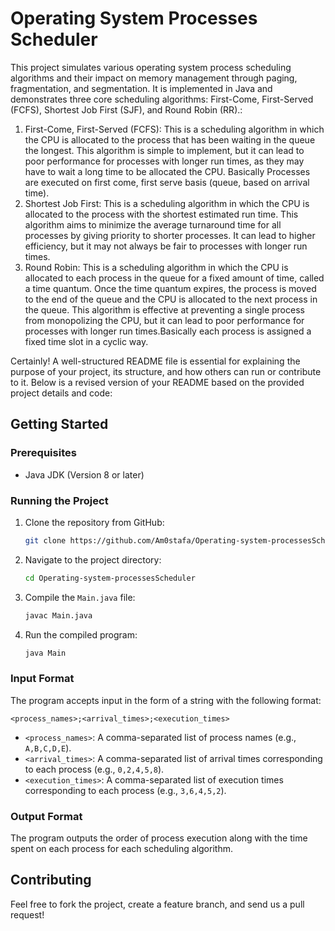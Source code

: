 # Operating System Processes Scheduler

This project simulates various operating system process scheduling algorithms and their impact on memory management through paging, fragmentation, and segmentation. It is implemented in Java and demonstrates three core scheduling algorithms: First-Come, First-Served (FCFS), Shortest Job First (SJF), and Round Robin (RR).:


1. First-Come, First-Served (FCFS): This is a scheduling algorithm in which the CPU is allocated to the process that has been waiting in the queue the longest. This algorithm is simple to implement, but it can lead to poor performance for processes with longer run times, as they may have to wait a long time to be allocated the CPU. Basically Processes are executed on first come, first serve basis (queue, based on arrival time).<br>
2. Shortest Job First: This is a scheduling algorithm in which the CPU is allocated to the process with the shortest estimated run time. This algorithm aims to minimize the average turnaround time for all processes by giving priority to shorter processes. It can lead to higher efficiency, but it may not always be fair to processes with longer run times.<br>
3. Round Robin: This is a scheduling algorithm in which the CPU is allocated to each process in the queue for a fixed amount of time, called a time quantum. Once the time quantum expires, the process is moved to the end of the queue and the CPU is allocated to the next process in the queue. This algorithm is effective at preventing a single process from monopolizing the CPU, but it can lead to poor performance for processes with longer run times.Basically each process is assigned a fixed time slot in a cyclic way.<be>

Certainly! A well-structured README file is essential for explaining the purpose of your project, its structure, and how others can run or contribute to it. Below is a revised version of your README based on the provided project details and code:


## Getting Started

### Prerequisites

- Java JDK (Version 8 or later)

### Running the Project

1. Clone the repository from GitHub:
   ```bash
   git clone https://github.com/Am0stafa/Operating-system-processesScheduler.git
   ```

2. Navigate to the project directory:
   ```bash
   cd Operating-system-processesScheduler
   ```

3. Compile the `Main.java` file:
   ```bash
   javac Main.java
   ```

4. Run the compiled program:
   ```bash
   java Main
   ```

### Input Format

The program accepts input in the form of a string with the following format:
```plaintext
<process_names>;<arrival_times>;<execution_times>
```

- `<process_names>`: A comma-separated list of process names (e.g., `A,B,C,D,E`).
- `<arrival_times>`: A comma-separated list of arrival times corresponding to each process (e.g., `0,2,4,5,8`).
- `<execution_times>`: A comma-separated list of execution times corresponding to each process (e.g., `3,6,4,5,2`).

### Output Format

The program outputs the order of process execution along with the time spent on each process for each scheduling algorithm.

## Contributing

Feel free to fork the project, create a feature branch, and send us a pull request!

